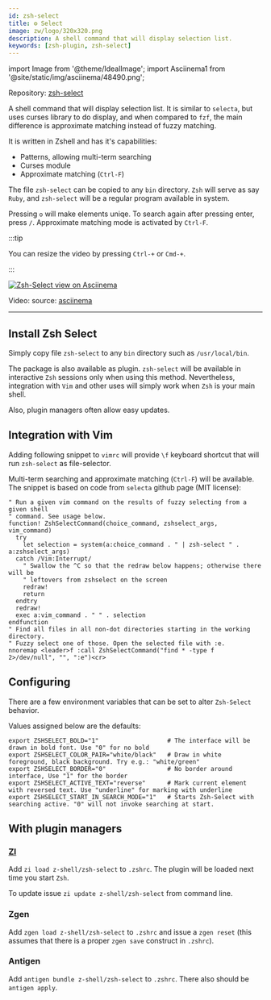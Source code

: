 ```yaml
---
id: zsh-select
title: ⚙️ Select
image: zw/logo/320x320.png
description: A shell command that will display selection list.
keywords: [zsh-plugin, zsh-select]
---
```


import Image from '@theme/IdealImage'; import Asciinema1 from '@site/static/img/asciinema/48490.png';

Repository: [zsh-select](https://github.com/z-shell/zsh-select)

A shell command that will display selection list. It is similar to `selecta`, but uses curses library to do display, and when compared to `fzf`, the main difference is approximate matching instead of fuzzy matching.

It is written in Zshell and has it's capabilities:

- Patterns, allowing multi-term searching
- Curses module
- Approximate matching (`Ctrl-F`)

The file `zsh-select` can be copied to any `bin` directory. `Zsh` will serve as say `Ruby`, and `zsh-select` will be a regular program available in system.

Pressing `o` will make elements uniqe. To search again after pressing enter, press `/`. Approximate matching mode is activated by `Ctrl-F`.

:::tip

You can resize the video by pressing `Ctrl-+` or `Cmd-+`.

:::

<a href="https://asciinema.org/a/48490">
  <Image className="ScreenView" img={Asciinema1} alt="Zsh-Select view on Asciinema" />
</a>

Video: source: [asciinema](https://asciinema.org/a/48490)

---

## Install Zsh Select

Simply copy file `zsh-select` to any `bin` directory such as `/usr/local/bin`.

The package is also available as plugin. `zsh-select` will be available in interactive `Zsh` sessions only when using this method. Nevertheless, integration with `Vim` and other uses will simply work when `Zsh` is your main shell.

Also, plugin managers often allow easy updates.

## Integration with Vim

Adding following snippet to `vimrc` will provide `\f` keyboard shortcut that will run `zsh-select` as file-selector.

Multi-term searching and approximate matching (`Ctrl-F`) will be available. The snippet is based on code from `selecta` github page (MIT license):

```vim
" Run a given vim command on the results of fuzzy selecting from a given shell
" command. See usage below.
function! ZshSelectCommand(choice_command, zshselect_args, vim_command)
  try
    let selection = system(a:choice_command . " | zsh-select " . a:zshselect_args)
  catch /Vim:Interrupt/
    " Swallow the ^C so that the redraw below happens; otherwise there will be
    " leftovers from zshselect on the screen
    redraw!
    return
  endtry
  redraw!
  exec a:vim_command . " " . selection
endfunction
" Find all files in all non-dot directories starting in the working directory.
" Fuzzy select one of those. Open the selected file with :e.
nnoremap <leader>f :call ZshSelectCommand("find * -type f 2>/dev/null", "", ":e")<cr>
```

## Configuring

There are a few environment variables that can be set to alter `Zsh-Select` behavior.

Values assigned below are the defaults:

```shell
export ZSHSELECT_BOLD="1"                   # The interface will be drawn in bold font. Use "0" for no bold
export ZSHSELECT_COLOR_PAIR="white/black"   # Draw in white foreground, black background. Try e.g.: "white/green"
export ZSHSELECT_BORDER="0"                 # No border around interface, Use "1" for the border
export ZSHSELECT_ACTIVE_TEXT="reverse"      # Mark current element with reversed text. Use "underline" for marking with underline
export ZSHSELECT_START_IN_SEARCH_MODE="1"   # Starts Zsh-Select with searching active. "0" will not invoke searching at start.
```

## With plugin managers

### [ZI](https://github.com/z-shell/zi)

Add `zi load z-shell/zsh-select` to `.zshrc`. The plugin will be loaded next time you start `Zsh`.

To update issue `zi update z-shell/zsh-select` from command line.

### Zgen

Add `zgen load z-shell/zsh-select` to `.zshrc` and issue a `zgen reset` (this assumes that there is a proper `zgen save` construct in `.zshrc`).

### Antigen

Add `antigen bundle z-shell/zsh-select` to `.zshrc`. There also should be `antigen apply`.
